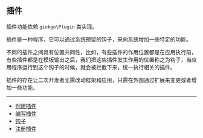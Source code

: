 ## 插件

插件功能依赖 `ginkgo\Plugin` 类实现。

插件是一种程序，它可以通过系统预留的钩子，来向系统增加一些特定的功能。

不同的插件之间具有位置共同性，比如，有些插件的作用位置都是在应用执行前，有些插件都是在模板输出之后，我们把这些插件发生作用的位置称之为钩子，当应用程序运行到这个钩子的时候，就会被拦截下来，统一执行相关的插件。

插件的存在让二次开发者无需改动框架和应用，只需在外围通过扩展来变更或者增加一些功能。

----------

* [创建插件](plugin_create.md)
* [编写插件](plugin_coding.md)
* [钩子](plugin_hook.md)
* [注册插件](plugin_reg.md)
